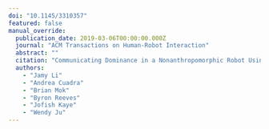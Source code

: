 ```yaml
---
doi: "10.1145/3310357"
featured: false
manual_override:
  publication_date: 2019-03-06T00:00:00.000Z
  journal: "ACM Transactions on Human-Robot Interaction"
  abstract: ""
  citation: "Communicating Dominance in a Nonanthropomorphic Robot Using Locomotion (2019)"
  authors:
    - "Jamy Li"
    - "Andrea Cuadra"
    - "Brian Mok"
    - "Byron Reeves"
    - "Jofish Kaye"
    - "Wendy Ju"
---
```


<!-- You can add additional content about this publication here if needed -->
